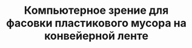 <h1 align="center">Компьютерное зрение для фасовки пластикового мусора на конвейерной ленте</a></h1>

